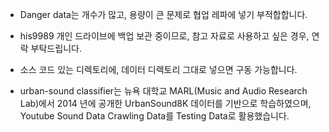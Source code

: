 * Danger data는 개수가 많고, 용량이 큰 문제로 협업 레파에 넣기 부적합합니다.

* his9989 개인 드라이브에 백업 보관 중이므로, 참고 자료로 사용하고 싶은 경우, 연락 부탁드립니다.

* 소스 코드 있는 디렉토리에, 데이터 디렉토리 그대로 넣으면 구동 가능합니다.

* urban-sound classifier는 뉴욕 대학교 MARL(Music and Audio Research Lab)에서 2014 년에 공개한 UrbanSound8K 데이터를 기반으로 학습하였으며, Youtube Sound Data Crawling Data를 Testing Data로 활용했습니다.
